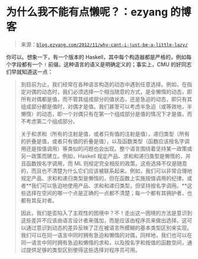<!--yml

category: 未分类

date: 2024-07-01 18:17:24

-->

# 为什么我不能有点懒呢？：ezyang 的博客

> 来源：[`blog.ezyang.com/2012/11/why-cant-i-just-be-a-little-lazy/`](http://blog.ezyang.com/2012/11/why-cant-i-just-be-a-little-lazy/)

你可以。想象一下，有一个版本的 Haskell，其中每个构造器都是严格的，例如每个字段都有一个 `!` 前缀。这种语言的语义是明确定义的；事实上，CMU 的好同志们早就知道这一点：

> 到目前为止，我们经常在各种语言构造的动态中遇到任意选择。例如，在指定对偶的动态时，我们必须选择一个相当随意的方式，是全懒惰的动态，即所有对偶都是值，而不管其组成部分的值状态，还是急迫的动态，即只有其组成部分都是值时，对偶才是值。我们甚至可以考虑半急迫（或等效地，半懒惰）的动态，即一个对偶只有在第一个组成部分是值的情况下才是值，而不考虑第二个组成部分。
> 
> 关于和求和（所有的注射是值，或者只有值的注射是值），递归类型（所有的折叠是值，或者只有值的折叠是值），以及函数类型（函数应该按名字调用还是按值调用）等类似的问题也会出现。整个语言围绕着坚持某一政策或另一政策而建立。例如，Haskell 规定产品、求和和递归类型是懒惰的，并且函数按名字调用，而 ML 则规定完全相反的政策。这些选择不仅是随意的，而且也不清楚为什么它们应该被联系起来。例如，我们可以非常合理地规定产品、求和和递归类型是懒惰的，但在函数上实施按值调用的纪律。或者**我们可以急迫地使用产品、求和和递归类型，但坚持按名字调用。**这些选择在空间的哪一个点是正确的一点都不清楚；每一个都有其拥护者，也都有其反对者。
> 
> 因此，我们是否陷入了主观性的困境中？不！走出这一困境的方法是意识到这些差异不应该由语言设计者来强加，而是应该由程序员来做出选择。这可以通过意识到动态的差异反映了正在被语言所模糊的基本类型区别来实现。我们可以在同一语言中同时拥有急迫和懒惰的对偶，同样地，我们也可以在同一语言中同时拥有急迫和懒惰的求和，以及按名字和按值的函数空间，通过提供足够的类型区别使得这些选择对程序员可用。
